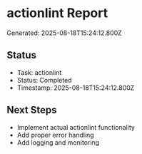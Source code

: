 # actionlint Report

Generated: 2025-08-18T15:24:12.800Z

## Status
- Task: actionlint
- Status: Completed
- Timestamp: 2025-08-18T15:24:12.800Z

## Next Steps
- Implement actual actionlint functionality
- Add proper error handling
- Add logging and monitoring
